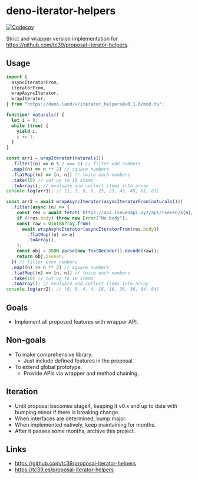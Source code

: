 # deno-iterator-helpers

[![Codecov](https://img.shields.io/codecov/c/github/luma-dev/deno-iterator-helpers?style=flat-square)](https://app.codecov.io/gh/luma-dev/deno-iterator-helpers)

Strict and wrapper version implementation for
https://github.com/tc39/proposal-iterator-helpers.

## Usage

```ts
import {
  asyncIteratorFrom,
  iteratorFrom,
  wrapAsyncIterator,
  wrapIterator,
} from "https://deno.land/x/iterator_helpers@v0.1.0/mod.ts";

function* naturals() {
  let i = 0;
  while (true) {
    yield i;
    i += 1;
  }
}

const arr1 = wrapIterator(naturals())
  .filter((n) => n % 2 === 1) // filter odd numbers
  .map((n) => n ** 2) // square numbers
  .flatMap((n) => [n, n]) // twice each numbers
  .take(10) // cut up to 10 items
  .toArray(); // evaluate and collect items into array
console.log(arr1); // [1, 1, 9, 9, 25, 25, 49, 49, 81, 81]

const arr2 = await wrapAsyncIterator(asyncIteratorFrom(naturals()))
  .filter(async (n) => {
    const res = await fetch(`https://api.isevenapi.xyz/api/iseven/${n}/`);
    if (!res.body) throw new Error("No body");
    const raw = Uint8Array.from(
      await wrapAsyncIterator(asyncIteratorFrom(res.body))
        .flatMap((e) => e)
        .toArray(),
    );
    const obj = JSON.parse(new TextDecoder().decode(raw));
    return obj.iseven;
  }) // filter even numbers
  .map((n) => n ** 2) // square numbers
  .flatMap((n) => [n, n]) // twice each numbers
  .take(10) // cut up to 10 items
  .toArray(); // evaluate and collect items into array
console.log(arr2); // [0, 0, 4, 4, 16, 16, 36, 36, 64, 64]
```

## Goals

- Implement all proposed features with wrapper API.

## Non-goals

- To make comprehensive library.
  - Just include defined features in the proposal.
- To extend global prototype.
  - Provide APIs via wrapper and method chaining.

## Iteration

- Until proposal becomes stage4, keeping it v0.x and up to date with bumping
  minor if there is breaking change.
- When interfaces are determined, bump major.
- When implemented natively, keep maintaining for months.
- After it passes some months, archive this project.

## Links

- https://github.com/tc39/proposal-iterator-helpers
- https://tc39.es/proposal-iterator-helpers
